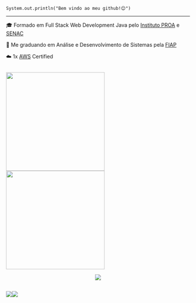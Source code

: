 <code>System.out.println("Bem vindo ao meu github!😊")</code>
<hr/>

<p>🎓 Formado em Full Stack Web Development Java pelo <a href="https://www.proa.org.br/">Instituto PROA</a> e <a href="https://www.sp.senac.br/">SENAC</a></p>
<p>👾 Me graduando em Análise e Desenvolvimento de Sistemas pela <a href="https://www.fiap.com.br/">FIAP</a></p>
<p>☁️ 1x <a href="https://aws.amazon.com/pt/">AWS</a> Certified</p>

##

<div>
  <img height="270em" src="https://github-readme-stats.vercel.app/api?username=vitorvhsilva&theme=tokyonight&show_icons=false">
  <img height="270em" src="https://github-readme-stats.vercel.app/api/top-langs/?username=vitorvhsilva&theme=tokyonight&langs_count=8"> 
</div>

<p align="center">
  <a href="https://skillicons.dev">
    <img src="https://skillicons.dev/icons?i=java,kotlin,aws,spring,kafka,rabbitmq,docker,python,cs,postgresql,mongo,redis" />
  </a>
</p>

##

<div style="display: flex;">
  <a href="https://www.linkedin.com/in/vitorvhsilva/" target="_blank"><img src="https://img.shields.io/badge/LinkedIn-0077B5?style=for-the-badge&logo=linkedin&logoColor=white"></a>
  <a href="mailto:vitorvhsilva@gmail.com" target="_blank"><img src="https://img.shields.io/badge/Gmail-D14836?style=for-the-badge&logo=gmail&logoColor=white"></a>
</div>
